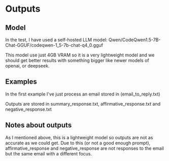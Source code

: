 # Outputs

## Model

In the test, I have used a self-hosted LLM model: Qwen/CodeQwen1.5-7B-Chat-GGUF/codeqwen-1_5-7b-chat-q4_0.gguf

This model use just 4GB VRAM so it is a very lightweight model and we should get better results with something bigger like newer models of openai, or deepseek.

## Examples

In the first example I've just process an email stored in (email_to_reply.txt)

Outputs are stored in summary_response.txt, affirmative_response.txt and negative_response.txt

## Notes about outputs

As I mentioned above, this is a lightweight model so outputs are not as accurate as we could get.
Due to this (or not a good enough prompt), affirmative_response and negative_response are not responses to the email but the same email with a different focus.
